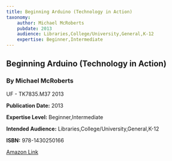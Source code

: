 ```yaml
---
title: Beginning Arduino (Technology in Action)
taxonomy:
	author: Michael McRoberts
	pubdate: 2013
	audience: Libraries,College/University,General,K-12
	expertise: Beginner,Intermediate
---
```

## Beginning Arduino (Technology in Action)
### By Michael McRoberts
UF - TK7835.M37 2013

**Publication Date:** 2013

**Expertise Level:** Beginner,Intermediate

**Intended Audience:** Libraries,College/University,General,K-12

**ISBN:** 978-1430250166

[Amazon Link](https://www.amazon.com/Beginning-Arduino-Technology-Michael-McRoberts/dp/143025016X)